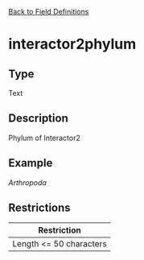 [Back to Field Definitions](../../field_definition_overview)
# interactor2phylum

## Type
Text

## Description


Phylum of Interactor2
## Example
*Arthropoda*

## Restrictions
| Restriction |
| :---------: |
| Length <= 50 characters |


